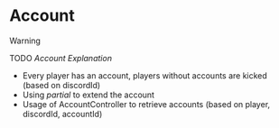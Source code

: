 <div class="article">

# Account

> [!WARNING]
> TODO _Account Explanation_

* Every player has an account, players without accounts are kicked (based on discordId)
* Using *partial* to extend the account
* Usage of AccountController to retrieve accounts (based on player, discordId, accountId)


</div>